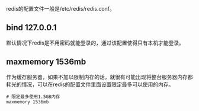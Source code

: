 redis的配置文件一般是/etc/redis/redis.conf。

## bind 127.0.0.1

默认情况下redis是不用密码就能登录的，通过该配置使得只有本机才能登录。

## maxmemory 1536mb

作为缓存服务器，如果不加以限制内存的话，就很有可能出现将整台服务器内存都耗光的情况，可以在redis的配置文件里面设置限定最多可以使用的内存。

```
# 限定最多使用1.5GB内存
maxmemory 1536mb
```